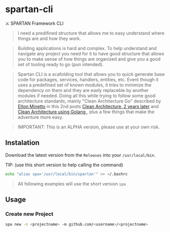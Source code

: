 # spartan-cli

⚔️️ SPARTAN Framework CLI

> I need a predifined structure that allows me to easy understand where things
> are and how they work.

> Building applications is hard and complex. To help understand and navigate any
> project you need for it to have good structure that allows you to make sense
> of how things are organized and give you a good set of tooling ready to go
> (pun intended).

> Spartan CLI is a scafolding tool that allows you to quick generate base code
> for packages, services, handlers, entities, etc. Event though it uses a
> predefined set of known modules, it tries to minimize the dependency on
> them and they are easly replaceble by another modules if needed. Doing all
> this while trying to follow some good architecture standards, mainly
> "Clean Architecture Go" described by [Elton Minetto](https://twitter.com/eminetto)
> in this 2nd posts [Clean Architecture, 2 years later](https://eltonminetto.dev/en/post/2020-07-06-clean-architecture-2years-later/)
> and [Clean Architecture using Golang ](https://eltonminetto.dev/en/post/2018-03-05-clean-architecture-using-go/),
  plus a few things that make the adventure more easy.

> IMPORTANT: This is an ALPHA version, please use at your own risk.

## Instalation

Download the latest version from the `Releases` into your `/usr/local/bin`.

TIP: (use this short version to help calling the command)

```bash
echo "alias spa='/usr/local/bin/spartan'" >> ~/.bashrc
```

> All following examples will use the short version `spa`

## Usage

### Create new Project

```bash
spa new -n <projectname> -m github.com/<username>/<projectname>
```
